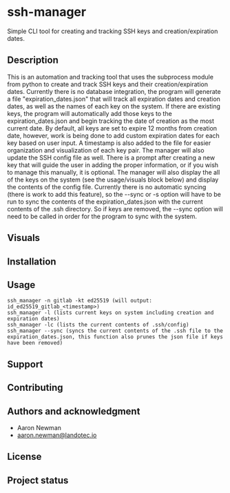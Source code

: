 # ssh-manager
Simple CLI tool for creating and tracking SSH keys and creation/expiration dates. 

## Description
This is an automation and tracking tool that uses the subprocess module from python to create and track SSH keys and their creation/expiration dates. Currently there is no database integration, the program will generate a file "expiration_dates.json" that will track all expiration dates and creation dates, as well as the names of each key on the system. If there are existing keys, the program will automatically add those keys to the expiration_dates.json and begin tracking the date of creation as the most current date.
By default, all keys are set to expire 12 months from creation date, however, work is being done to add custom expiration dates for each key based on user input. A timestamp is also added to the file for easier organization and visualization of each key pair.
The manager will also update the SSH config file as well. There is a prompt after creating a new key that will guide the user in adding the proper information, or if you wish to manage this manually, it is optional. 
The manager will also display the all of the keys on the system (see the usage/visuals block below) and display the contents of the config file.
Currently there is no automatic syncing (there is work to add this feature), so the --sync or -s option will have to be run to sync the contents of the expiration_dates.json with the current contents of the .ssh directory. So if keys are removed, the --sync option will need to be called in order for the program to sync with the system.

## Visuals

## Installation

## Usage
```
ssh_manager -n gitlab -kt ed25519 (will output: id_ed25519_gitlab_<timestamp>)
ssh_manager -l (lists current keys on system including creation and expiration dates)
ssh_manager -lc (lists the current contents of .ssh/config)
ssh_manager --sync (syncs the current contents of the .ssh file to the expiration_dates.json, this function also prunes the json file if keys have been removed)

```
## Support

## Contributing

## Authors and acknowledgment
+ Aaron Newman
+ aaron.newman@landotec.io

## License

## Project status
